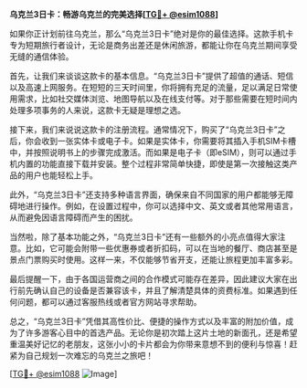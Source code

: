 **乌克兰3日卡：畅游乌克兰的完美选择[[TG💪+ @esim1088](https://t.me/s/esim1088)]**

如果你正计划前往乌克兰，那么“乌克兰3日卡”绝对是你的最佳选择。这款手机卡专为短期旅行者设计，无论是商务出差还是休闲旅游，都能让你在乌克兰期间享受无缝的通信体验。

首先，让我们来谈谈这款卡的基本信息。“乌克兰3日卡”提供了超值的通话、短信以及高速上网服务。在短短的三天时间里，你将拥有充足的流量，足以满足日常使用需求，比如社交媒体浏览、地图导航以及在线支付等。对于那些需要在短时间内处理多项事务的人来说，这款卡无疑是理想之选。

接下来，我们来说说这款卡的注册流程。通常情况下，购买了“乌克兰3日卡”之后，你会收到一张实体卡或电子卡。如果是实体卡，你需要将其插入手机SIM卡槽中，并按照说明书上的步骤完成激活。而如果是电子卡（即eSIM），则可以通过手机内置的功能直接下载并安装。整个过程非常简单快捷，即使是第一次接触这类产品的用户也能轻松上手。

此外，“乌克兰3日卡”还支持多种语言界面，确保来自不同国家的用户都能够无障碍地进行操作。例如，在设置过程中，你可以选择中文、英文或者其他常用语言，从而避免因语言障碍而产生的困扰。

当然啦，除了基本功能之外，“乌克兰3日卡”还有一些额外的小亮点值得大家注意。比如，它可能会附带一些优惠券或者折扣码，可以在当地的餐厅、商店甚至是景点门票购买时使用。这样一来，不仅能够节省开支，还能让旅程更加丰富多彩。

最后提醒一下，由于各国运营商之间的合作模式可能存在差异，因此建议大家在出行前先确认自己的设备是否兼容该卡，并且了解清楚具体的资费标准。如果遇到任何问题，都可以通过客服热线或者官方网站寻求帮助。

总之，“乌克兰3日卡”凭借其高性价比、便捷的操作方式以及丰富的附加价值，成为了许多游客心目中的首选产品。无论你是初次踏上这片土地的新面孔，还是希望重温美好记忆的老朋友，这张小小的卡片都会为你带来意想不到的便利与惊喜！赶紧为自己规划一次难忘的乌克兰之旅吧！

[[TG💪+ @esim1088](https://t.me/s/esim1088) ![Image](https://i.postimg.cc/4NQfJmqS/Snipaste-2025-05-13-00-14-12.png)]